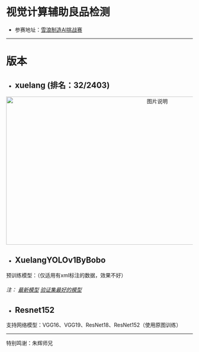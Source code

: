 # 视觉计算辅助良品检测

- 参赛地址：[雪浪制造AI挑战赛](https://tianchi.aliyun.com/competition/introduction.htm?spm=a2c22.11695015.1131732.1.4ea25275NNvZuf&raceId=231666) 


----------

# 版本


  - ## xuelang (排名：32/2403)
  
<div align="center">
<img src="http://boboprivate.oss-cn-beijing.aliyuncs.com/18-8-7/89764672.jpg" width="800px"  height="400px" alt="图片说明" >
</div>


  - ## XuelangYOLOv1ByBobo
  
  预训练模型：（仅适用有xml标注的数据，效果不好）

 ###### 注： [最新模型](https://pan.baidu.com/s/1wv_30IjungQO5fp5b0bKow)    [验证集最好的模型](https://pan.baidu.com/s/1mmgI78s5YUrMA9Y4RVM5yw) 

 - ## Resnet152

  支持网络模型：VGG16、VGG19、ResNet18、ResNet152（使用原图训练）

----------


  特别鸣谢：朱辉师兄
  




